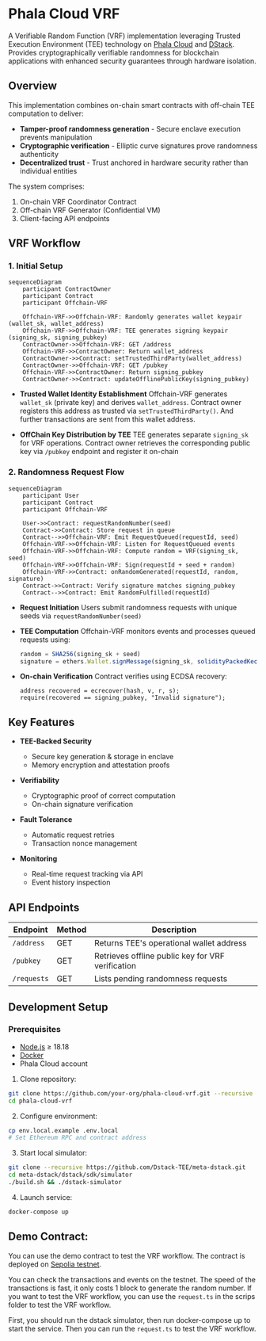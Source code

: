 # Phala Cloud VRF 

A Verifiable Random Function (VRF) implementation leveraging Trusted Execution Environment (TEE) technology on [Phala Cloud](https://cloud.phala.network/) and [DStack](https://github.com/dstack-TEE/dstack/). Provides cryptographically verifiable randomness for blockchain applications with enhanced security guarantees through hardware isolation.

## Overview

This implementation combines on-chain smart contracts with off-chain TEE computation to deliver:
- **Tamper-proof randomness generation** - Secure enclave execution prevents manipulation
- **Cryptographic verification** - Elliptic curve signatures prove randomness authenticity
- **Decentralized trust** - Trust anchored in hardware security rather than individual entities

The system comprises:
1. On-chain VRF Coordinator Contract
2. Off-chain VRF Generator (Confidential VM)
3. Client-facing API endpoints

## VRF Workflow

### 1. Initial Setup
```mermaid
sequenceDiagram
    participant ContractOwner
    participant Contract
    participant Offchain-VRF
  
    Offchain-VRF->>Offchain-VRF: Randomly generates wallet keypair (wallet_sk, wallet_address)
    Offchain-VRF->>Offchain-VRF: TEE generates signing keypair (signing_sk, signing_pubkey)
    ContractOwner->>Offchain-VRF: GET /address
    Offchain-VRF->>ContractOwner: Return wallet_address
    ContractOwner->>Contract: setTrustedThirdParty(wallet_address)
    ContractOwner->>Offchain-VRF: GET /pubkey
    Offchain-VRF->>ContractOwner: Return signing_pubkey
    ContractOwner->>Contract: updateOfflinePublicKey(signing_pubkey)
```

- **Trusted Wallet Identity Establishment**
  Offchain-VRF generates `wallet_sk` (private key) and derives `wallet_address`. Contract owner registers this address as trusted via `setTrustedThirdParty()`. And further transactions are sent from this wallet address.

- **OffChain Key Distribution by TEE**
  TEE generates separate `signing_sk` for VRF operations. Contract owner retrieves the corresponding public key via `/pubkey` endpoint and register it on-chain

### 2. Randomness Request Flow
```mermaid
sequenceDiagram
    participant User
    participant Contract
    participant Offchain-VRF
  
    User->>Contract: requestRandomNumber(seed)
    Contract->>Contract: Store request in queue
    Contract-->>Offchain-VRF: Emit RequestQueued(requestId, seed)
    Offchain-VRF->>Offchain-VRF: Listen for RequestQueued events
    Offchain-VRF->>Offchain-VRF: Compute random = VRF(signing_sk, seed)
    Offchain-VRF->>Offchain-VRF: Sign(requestId + seed + random)
    Offchain-VRF->>Contract: onRandomGenerated(requestId, random, signature)
    Contract->>Contract: Verify signature matches signing_pubkey
    Contract-->>Contract: Emit RandomFulfilled(requestId)
```

- **Request Initiation**
  Users submit randomness requests with unique seeds via `requestRandomNumber(seed)`

- **TEE Computation**
  Offchain-VRF monitors events and processes queued requests using:
  ```ts
  random = SHA256(signing_sk + seed)
  signature = ethers.Wallet.signMessage(signing_sk, solidityPackedKeccak256(requestId, seed, random))
  ```

- **On-chain Verification**
  Contract verifies using ECDSA recovery:
  ```solidity
  address recovered = ecrecover(hash, v, r, s);
  require(recovered == signing_pubkey, "Invalid signature");
  ```

## Key Features

- **TEE-Backed Security**
  - Secure key generation & storage in enclave
  - Memory encryption and attestation proofs

- **Verifiability**
  - Cryptographic proof of correct computation
  - On-chain signature verification

- **Fault Tolerance**
  - Automatic request retries
  - Transaction nonce management

- **Monitoring**
  - Real-time request tracking via API
  - Event history inspection

## API Endpoints

| Endpoint | Method | Description |
|----------|--------|-------------|
| `/address` | GET | Returns TEE's operational wallet address |
| `/pubkey` | GET | Retrieves offline public key for VRF verification |
| `/requests` | GET | Lists pending randomness requests |

## Development Setup

### Prerequisites
- [Node.js](https://nodejs.org/en) ≥ 18.18
- [Docker](https://www.docker.com/)
- Phala Cloud account

1. Clone repository:
```bash
git clone https://github.com/your-org/phala-cloud-vrf.git --recursive
cd phala-cloud-vrf
```

2. Configure environment:
```bash
cp env.local.example .env.local
# Set Ethereum RPC and contract address
```

3. Start local simulator:
```bash
git clone --recursive https://github.com/Dstack-TEE/meta-dstack.git
cd meta-dstack/dstack/sdk/simulator
./build.sh && ./dstack-simulator
```

4. Launch service:
```bash
docker-compose up
```

## Demo Contract:

You can use the demo contract to test the VRF workflow. The contract is deployed on [Sepolia testnet](https://sepolia.etherscan.io/address/0xafe5adfe149a99ac8c5b5e37a9ab53dc9193313e).

You can check the transactions and events on the testnet. The speed of the transactions is fast, it only costs 1 block to generate the random number. If you want to test the VRF workflow, you can use the `request.ts` in the scrips folder to test the VRF workflow.

First, you should run the dstack simulator, then run docker-compose up to start the service.
Then you can run the `request.ts` to test the VRF workflow.
